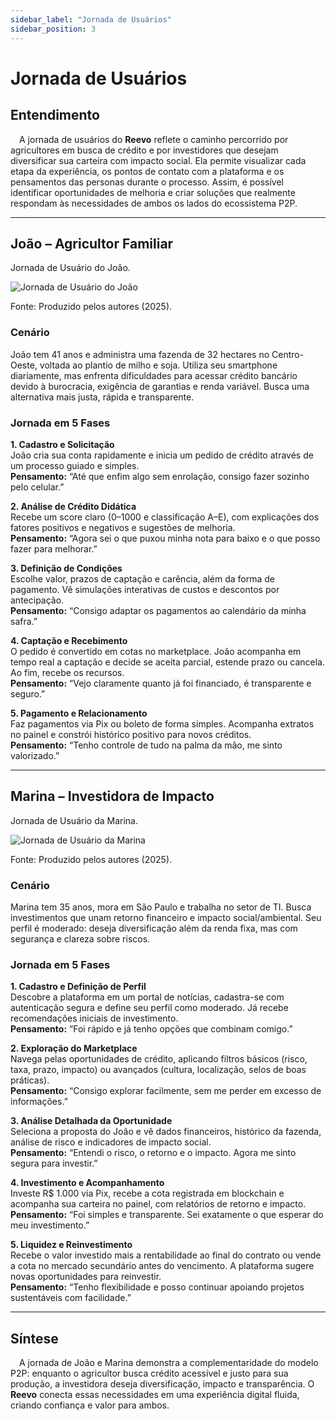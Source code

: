 ```yaml
---
sidebar_label: "Jornada de Usuários"
sidebar_position: 3
---
```


# Jornada de Usuários

## Entendimento

&emsp;A jornada de usuários do **Reevo** reflete o caminho percorrido por agricultores em busca de crédito e por investidores que desejam diversificar sua carteira com impacto social. Ela permite visualizar cada etapa da experiência, os pontos de contato com a plataforma e os pensamentos das personas durante o processo. Assim, é possível identificar oportunidades de melhoria e criar soluções que realmente respondam às necessidades de ambos os lados do ecossistema P2P.

---

## João – Agricultor Familiar

<p style={{textAlign: 'center'}}> Jornada de Usuário do João.</p>
<div style={{margin: 15}}>
  <div style={{textAlign: 'center'}}>
        <img src={require("../../static/img/jornada_joao.png").default} style={{width: 800}} alt="Jornada de Usuário do João" />
        <br/>
    </div>
</div>
<p style={{textAlign: 'center'}}> Fonte: Produzido pelos autores (2025).</p>

### Cenário
João tem 41 anos e administra uma fazenda de 32 hectares no Centro-Oeste, voltada ao plantio de milho e soja. Utiliza seu smartphone diariamente, mas enfrenta dificuldades para acessar crédito bancário devido à burocracia, exigência de garantias e renda variável. Busca uma alternativa mais justa, rápida e transparente.

### Jornada em 5 Fases

**1. Cadastro e Solicitação**  
João cria sua conta rapidamente e inicia um pedido de crédito através de um processo guiado e simples.  
**Pensamento:** “Até que enfim algo sem enrolação, consigo fazer sozinho pelo celular.”

**2. Análise de Crédito Didática**  
Recebe um score claro (0–1000 e classificação A–E), com explicações dos fatores positivos e negativos e sugestões de melhoria.  
**Pensamento:** “Agora sei o que puxou minha nota para baixo e o que posso fazer para melhorar.”

**3. Definição de Condições**  
Escolhe valor, prazos de captação e carência, além da forma de pagamento. Vê simulações interativas de custos e descontos por antecipação.  
**Pensamento:** “Consigo adaptar os pagamentos ao calendário da minha safra.”

**4. Captação e Recebimento**  
O pedido é convertido em cotas no marketplace. João acompanha em tempo real a captação e decide se aceita parcial, estende prazo ou cancela. Ao fim, recebe os recursos.  
**Pensamento:** “Vejo claramente quanto já foi financiado, é transparente e seguro.”

**5. Pagamento e Relacionamento**  
Faz pagamentos via Pix ou boleto de forma simples. Acompanha extratos no painel e constrói histórico positivo para novos créditos.  
**Pensamento:** “Tenho controle de tudo na palma da mão, me sinto valorizado.”

---

## Marina – Investidora de Impacto

<p style={{textAlign: 'center'}}> Jornada de Usuário da Marina.</p>
<div style={{margin: 15}}>
  <div style={{textAlign: 'center'}}>
        <img src={require("../../static/img/jornada_marina.png").default} style={{width: 800}} alt="Jornada de Usuário da Marina" />
        <br/>
    </div>
</div>
<p style={{textAlign: 'center'}}> Fonte: Produzido pelos autores (2025).</p>

### Cenário
Marina tem 35 anos, mora em São Paulo e trabalha no setor de TI. Busca investimentos que unam retorno financeiro e impacto social/ambiental. Seu perfil é moderado: deseja diversificação além da renda fixa, mas com segurança e clareza sobre riscos.

### Jornada em 5 Fases

**1. Cadastro e Definição de Perfil**  
Descobre a plataforma em um portal de notícias, cadastra-se com autenticação segura e define seu perfil como moderado. Já recebe recomendações iniciais de investimento.  
**Pensamento:** “Foi rápido e já tenho opções que combinam comigo.”

**2. Exploração do Marketplace**  
Navega pelas oportunidades de crédito, aplicando filtros básicos (risco, taxa, prazo, impacto) ou avançados (cultura, localização, selos de boas práticas).  
**Pensamento:** “Consigo explorar facilmente, sem me perder em excesso de informações.”

**3. Análise Detalhada da Oportunidade**  
Seleciona a proposta do João e vê dados financeiros, histórico da fazenda, análise de risco e indicadores de impacto social.  
**Pensamento:** “Entendi o risco, o retorno e o impacto. Agora me sinto segura para investir.”

**4. Investimento e Acompanhamento**  
Investe R$ 1.000 via Pix, recebe a cota registrada em blockchain e acompanha sua carteira no painel, com relatórios de retorno e impacto.  
**Pensamento:** “Foi simples e transparente. Sei exatamente o que esperar do meu investimento.”

**5. Liquidez e Reinvestimento**  
Recebe o valor investido mais a rentabilidade ao final do contrato ou vende a cota no mercado secundário antes do vencimento. A plataforma sugere novas oportunidades para reinvestir.  
**Pensamento:** “Tenho flexibilidade e posso continuar apoiando projetos sustentáveis com facilidade.”

---

## Síntese

&emsp;A jornada de João e Marina demonstra a complementaridade do modelo P2P: enquanto o agricultor busca crédito acessível e justo para sua produção, a investidora deseja diversificação, impacto e transparência. O **Reevo** conecta essas necessidades em uma experiência digital fluida, criando confiança e valor para ambos.


